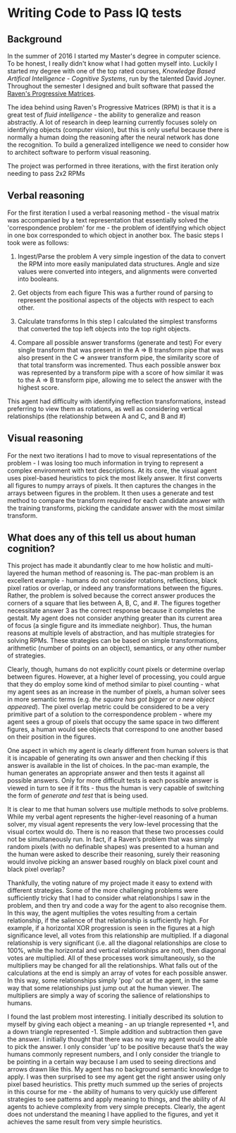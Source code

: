 # Writing Code to Pass IQ tests

## Background
In the summer of 2016 I started my Master's degree in computer science. To be honest, I really didn't know what I had gotten myself into. Luckily I started my degree with one of the top rated courses, *Knowledge Based Artifical Intelligence - Cognitive Systems*, run by the talented David Joyner. Throughout the semester I designed and built software that passed the [Raven's Progressive Matrices](https://en.wikipedia.org/wiki/Raven%27s_Progressive_Matrices). 

The idea behind using Raven's Progressive Matrices (RPM) is that it is a great test of *fluid intelligence* - the ability to generalize and reason abstractly. A lot of research in deep learning currently focuses solely on identifying objects (computer vision), but this is only useful because there is normally a human doing the reasoning after the neural network has done the recognition. To build a generalized intelligence we need to consider how to architect software to perform visual reasoning.

The project was performed in three iterations, with the first iteration only needing to pass 2x2 RPMs 

## Verbal reasoning 

For the first iteration I used a verbal reasoning method - the visual matrix was accompanied by a text representation that essentially solved the 'correspondence problem' for me - the problem of identifying which object in one box corresponded to which object in another box. The basic steps I took were as follows:

1. Ingest/Parse the problem
A very simple ingestion of the data to convert the RPM into more easily manipulated data structures. Angle and size values were converted into integers, and alignments were converted into booleans. 

2. Get objects from each figure
This was a further round of parsing to represent the positional aspects of the objects with respect to each other. 

3. Calculate transforms
In this step I calculated the simplest transforms that converted the top left objects into the top right objects.

4. Compare all possible answer transforms (generate and test)
For every single transform that was present in the A => B transform pipe that was also present in the C => answer transform pipe, the similarity score of that total transform was incremented. Thus each possible answer box was represented by a transform pipe with a score of how similar it was to the A => B transform pipe, allowing me to select the answer with the highest score. 

This agent had difficulty with identifying reflection transformations, instead preferring to view them as rotations, as well as considering vertical relationships (the relationship between A and C, and B and #)

## Visual reasoning
For the next two iterations I had to move to visual representations of the problem - I was losing too much information in trying to represent a complex environment with text descriptions. At its core, the visual agent uses pixel-based heuristics to pick the most likely answer. It first converts all figures to numpy arrays of pixels. It then captures the changes in the arrays between figures in the problem. It then uses a generate and test method to compare the transform required for each candidate answer with the training transforms, picking the candidate answer with the most similar transform. 

## What does any of this tell us about human cognition?
This project has made it abundantly clear to me how holistic and multi-layered the human method of reasoning is. The pac-man problem is an excellent example - humans do not consider rotations, reflections, black pixel ratios or overlap, or indeed any transformations between the figures. Rather, the problem is solved because the correct answer produces the corners of a square that lies between A, B, C, and #. The figures together necessitate answer 3 as the correct response because it completes the gestalt. My agent does not consider anything greater than its current area of focus (a single figure and its immediate neighbor). Thus, the human reasons at multiple levels of abstraction, and has multiple strategies for solving RPMs. These strategies can be based on simple transformations, arithmetic (number of points on an object), semantics, or any other number of strategies.

Clearly, though, humans do not explicitly count pixels or determine overlap between figures. However, at a higher level of processing, you could argue that they do employ some kind of method similar to pixel counting - what my agent sees as an increase in the number of pixels, a human solver sees in more semantic terms (e.g. *the square has got bigger* or *a new object appeared*). The pixel overlap metric could be considered to be a very primitive part of a solution to the correspondence problem - where my agent sees a group of pixels that occupy the same space in two different figures, a human would see objects that correspond to one another based on their position in the figures. 

One aspect in which my agent is clearly different from human solvers is that it is incapable of generating its own answer and then checking if this answer is available in the list of choices. In the pac-man example, the human generates an appropriate answer and then tests it against all possible answers. Only for more difficult tests is each possible answer is viewed in turn to see if it fits - thus the human is very capable of switching the form of *generate and test* that is being used. 

It is clear to me that human solvers use multiple methods to solve problems. While my verbal agent represents the higher-level reasoning of a human solver, my visual agent represents the very low-level processing that the visual cortex would do. There is no reason that these two processes could not be simultaneously run. In fact, if a Raven’s problem that was simply random pixels (with no definable shapes) was presented to a human and the human were asked to describe their reasoning, surely their reasoning would involve picking an answer based roughly on black pixel count and black pixel overlap?

Thankfully, the voting nature of my project made it easy to extend with different strategies. Some of the more challenging problems were sufficiently tricky that I had to consider what relationships I saw in the problem, and then try and code a way for the agent to also recognise them. In this way, the agent multiplies the votes resulting from a certain relationship, if the salience of that relationship is sufficiently high. For example, if a horizontal XOR progression is seen in the figures at a high significance level, all votes from this relationship are multiplied. If a diagonal relationship is very significant (i.e. all the diagonal relationships are close to 100%, while the horizontal and vertical relationships are not), then diagonal votes are multiplied. All of these processes work simultaneously, so the multipliers may be changed for all the relationships. What falls out of the calculations at the end is simply an array of votes for each possible answer. In this way, some relationships simply 'pop' out at the agent, in the same way that some relationships just jump out at the human viewer. The multipliers are simply a way of scoring the salience of relationships to humans. 

I found the last problem most interesting. I initially described its solution to myself by giving each object a meaning - an up triangle represented +1, and a down triangle represented -1. Simple addition and subtraction then gave the answer. I initially thought that there was no way my agent would be able to pick the answer. I only consider ‘up’ to be positive because that’s the way humans commonly represent numbers, and I only consider the triangle to be pointing in a certain way because I am used to seeing directions and arrows drawn like this. My agent has no background semantic knowledge to apply. I was then surprised to see my agent get the right answer using only pixel based heuristics. This pretty much summed up the series of projects in this course for me - the ability of humans to very quickly use different strategies to see patterns and apply meaning to things, and the ability of AI agents to achieve complexity from very simple precepts. Clearly, the agent does not understand the meaning I have applied to the figures, and yet it achieves the same result from very simple heuristics. 


